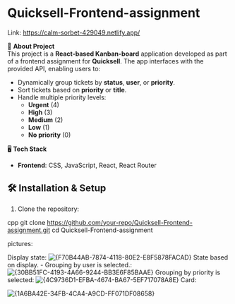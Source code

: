 # Quicksell-Frontend-assignment
Link:   https://calm-sorbet-429049.netlify.app/

📌 **About Project**  
This project is a **React-based Kanban-board** application developed as part of a frontend assignment for **Quicksell**. The app interfaces with the provided API, enabling users to:

- Dynamically group tickets by **status**, **user**, or **priority**.
- Sort tickets based on **priority** or **title**.
- Handle multiple priority levels:
  - **Urgent** (4)
  - **High** (3)
  - **Medium** (2)
  - **Low** (1)
  - **No priority** (0)

🖥 **Tech Stack**

- **Frontend**: CSS, JavaScript, React, React Router

## 🛠 Installation & Setup

1. Clone the repository:

  cpp
   git clone https://github.com/your-repo/Quicksell-Frontend-assignment.git
   cd Quicksell-Frontend-assignment
   
pictures:

Display state:
![{F70B44AB-7874-4118-80E2-E8F5878FACAD}](https://github.com/user-attachments/assets/150c2833-1464-4903-ad65-be72afb7e4ca)
State based on display. - Grouping by user is selected.:
![{30BB51FC-4193-4A66-9244-BB3E6F85BAAE}](https://github.com/user-attachments/assets/27c9b6c0-2b5b-49ea-a94b-40a77810274e)
Grouping by priority is selected:
![{4C9736D1-EFBA-4674-BA67-5EF717078A8E}](https://github.com/user-attachments/assets/5cdef8d5-1297-4be7-91a3-62812b80cc2c)
Card:

![{1A6BA42E-34FB-4CA4-A9CD-FF071DF08658}](https://github.com/user-attachments/assets/bd0e82c2-97af-4193-962c-a69c1368100d)




   
